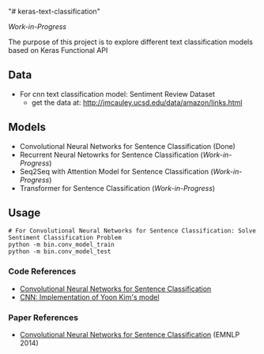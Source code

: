 "# keras-text-classification" 

*Work-in-Progress*

The purpose of this project is to explore different text classification models based on Keras Functional API

## Data
- For cnn text classification model: Sentiment Review Dataset
    - get the data at: http://jmcauley.ucsd.edu/data/amazon/links.html

## Models
- Convolutional Neural Networks for Sentence Classification (Done)
- Recurrent Neural Netowrks for Sentence Classification (*Work-in-Progress*)
- Seq2Seq with Attention Model for Sentence Classification (*Work-in-Progress*)
- Transformer for Sentence Classification (*Work-in-Progress*)

## Usage
~~~
# For Convolutional Neural Networks for Sentence Classification: Solve Sentiment Classification Problem
python -m bin.conv_model_train
python -m bin.conv_model_test
~~~

### Code References
- [Convolutional Neural Networks for Sentence Classification](https://github.com/yoonkim/CNN_sentence)
- [CNN: Implementation of Yoon Kim's model](https://www.kaggle.com/danielsafai/cnn-implementation-of-yoon-kim-s-model)

### Paper References
- [Convolutional Neural Networks for Sentence Classification](https://arxiv.org/abs/1408.5882) (EMNLP 2014)